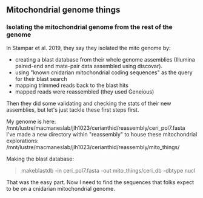 ## Mitochondrial genome things  

### Isolating the mitochondrial genome from the rest of the genome  

In Stampar et al. 2019, they say they isolated the mito genome by:
- creating a blast database from their whole genome assemblies (Illumina paired-end and mate-pair data assembled using discovar).
- using "known cnidarian mitochondrial coding sequences" as the query for their blast search
- mapping trimmed reads back to the blast hits
- mapped reads were reassembled (they used Geneious)

Then they did some validating and checking the stats of their new assemblies, but let's just tackle these first steps first.  


My genome is here: /mnt/lustre/macmaneslab/jlh1023/cerianthid/reassembly/ceri_pol7.fasta  
I've made a new directory within "reassembly" to house these mitochondrial explorations: /mnt/lustre/macmaneslab/jlh1023/cerianthid/reassembly/mito_things/

Making the blast database:  
> makeblastdb -in ceri_pol7.fasta -out mito_things/ceri_db -dbtype nucl  

That was the easy part. Now I need to find the sequences that folks expect to be on a cnidarian mitochondrial genome.  
